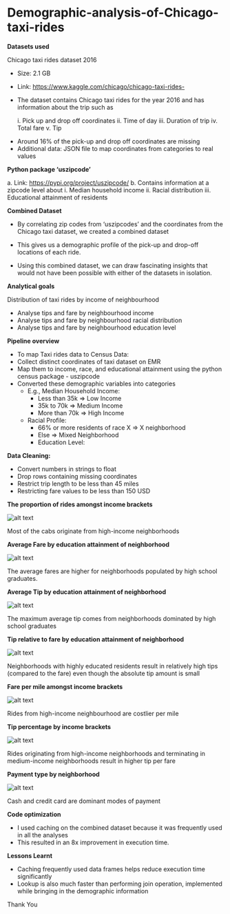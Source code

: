 # Demographic-analysis-of-Chicago-taxi-rides

**Datasets used**

Chicago taxi rides dataset 2016

  * Size: 2.1 GB
  * Link: https://www.kaggle.com/chicago/chicago-taxi-rides-
  * The dataset contains Chicago taxi rides for the year 2016 and has information about the trip such as

    i. Pick up and drop off coordinates
    ii. Time of day
    iii. Duration of trip
    iv. Total fare
    v. Tip

  + Around 16% of the pick-up and drop off coordinates are missing
  + Additional data: JSON file to map coordinates from categories to real values

**Python package ‘uszipcode’**

  a. Link: https://pypi.org/project/uszipcode/
  b. Contains information at a zipcode level about
    i. Median household income
    ii. Racial distribution
    iii. Educational attainment of residents

**Combined Dataset**

* By correlating zip codes from ‘uszipcodes’ and the coordinates from the Chicago taxi dataset, we created a combined dataset

* This gives us a demographic profile of the pick-up and drop-off locations of each ride.

* Using this combined dataset, we can draw fascinating insights that would not have been possible with either of the datasets in isolation.

**Analytical goals**

Distribution of taxi rides by income of neighbourhood

  * Analyse tips and fare by neighbourhood income
  * Analyse tips and fare by neighbourhood racial distribution
  * Analyse tips and fare by neighbourhood education level

**Pipeline overview**

  * To map Taxi rides data to Census Data:
  * Collect distinct coordinates of taxi dataset on EMR
  * Map them to income, race, and educational attainment using the python census package - uszipcode
  * Converted these demographic variables into categories
    + E.g., Median Household Income:
      - Less than 35k ⇒ Low Income
      - 35k to 70k ⇒ Medium Income
      - More than 70k ⇒ High Income
    + Racial Profile:
      - 66% or more residents of race X ⇒ X neighborhood
      - Else ⇒ Mixed Neighborhood
      - Education Level:

**Data Cleaning:**
  * Convert numbers in strings to float
  * Drop rows containing missing coordinates
  * Restrict trip length to be less than 45 miles
  * Restricting fare values to be less than 150 USD

**The proportion of rides amongst income brackets**

![alt text](https://github.com/rachiteagles/Demographic-analysis-of-Chicago-taxi-rides/blob/main/newplot%20(5).png)

Most of the cabs originate from high-income neighborhoods

**Average Fare by education attainment of neighborhood**

![alt text](https://github.com/rachiteagles/Demographic-analysis-of-Chicago-taxi-rides/blob/main/newplot%20(3).png)

The average fares are higher for neighborhoods populated by high school graduates.

**Average Tip by education attainment of neighborhood**

![alt text](https://github.com/rachiteagles/Demographic-analysis-of-Chicago-taxi-rides/blob/main/newplot%20(1).png)

The maximum average tip comes from neighborhoods dominated by high school
graduates

**Tip relative to fare by education attainment of neighborhood**

![alt text](https://github.com/rachiteagles/Demographic-analysis-of-Chicago-taxi-rides/blob/main/newplot%20(4).png)

Neighborhoods with highly educated residents result in relatively high tips (compared to
the fare) even though the absolute tip amount is small

**Fare per mile amongst income brackets**

![alt text](https://github.com/rachiteagles/Demographic-analysis-of-Chicago-taxi-rides/blob/main/newplot%20(6).png)

Rides from high-income neighbourhood are costlier per mile

**Tip percentage by income brackets**

![alt text](https://github.com/rachiteagles/Demographic-analysis-of-Chicago-taxi-rides/blob/main/newplot%20(7).png)

Rides originating from high-income neighborhoods and terminating in medium-income
neighborhoods result in higher tip per fare

**Payment type by neighborhood**

![alt text](https://github.com/rachiteagles/Demographic-analysis-of-Chicago-taxi-rides/blob/main/newplot%20(8).png)

Cash and credit card are dominant modes of payment

**Code optimization**

  * I used caching on the combined dataset because it was frequently used in
all the analyses
  * This resulted in an 8x improvement in execution time.

**Lessons Learnt**

  * Caching frequently used data frames helps reduce execution time significantly
  * Lookup is also much faster than performing join operation, implemented while
bringing in the demographic information

Thank You